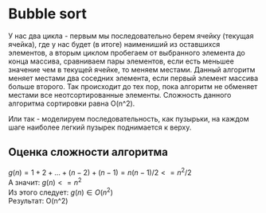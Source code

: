 # Bubble sort

У нас два цикла - первым мы последовательно берем ячейку (текущая ячейка),  где у нас будет (в итоге) наимениший из оставшихся элементов, а вторым циклом пробегаем от выбранного элемента до конца массива, сравниваем пары элементов, если есть меньшее значение чем в текущей ячейке, то меняем местами.
Данный алгоритм меняет местами два соседних элемента, если первый элемент массива больше второго. Так происходит до тех пор, пока алгоритм не обменяет местами все неотсортированные элементы. Сложность данного алгоритма сортировки равна O(n^2).

Или так - моделируем последовательность, как пузырьки, на каждом шаге наиболее легкий пузырек поднимается к верху.


## Оценка сложности алгоритма
$g(n) = 1+2+...+(n-2)+(n-1) = n(n-1)/2 <= n^2 / 2$  
А значит: $g(n) <= n^2$  
Из этого следует: $g(n) \in O(n^2)$  
Результат: O(n^2)  